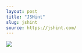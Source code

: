 ```yaml
---
layout: post
title: "JSHint"
slug: jshint
source: https://jshint.com/
---
```


<img src="{{ site.url }}/assets/img/screenshots/jshint.jpg">
